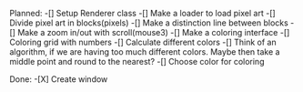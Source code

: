 Planned:
	-[] Setup Renderer class
	-[] Make a loader to load pixel art
		-[] Divide pixel art in blocks(pixels)
		-[] Make a distinction line between blocks
	-[] Make a zoom in/out with scroll(mouse3)
	-[] Make a coloring interface
		-[] Coloring grid with numbers
		-[] Calculate different colors
			-[] Think of an algorithm, if we are having too much different colors.
				Maybe then take a middle point and round to the nearest?
		-[] Choose color for coloring

Done:
	-[X] Create window